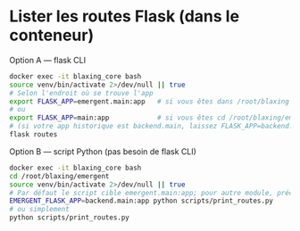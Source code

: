 # Lister les routes Flask (dans le conteneur)

Option A — flask CLI
```bash
docker exec -it blaxing_core bash
source venv/bin/activate 2>/dev/null || true
# Selon l'endroit où se trouve l'app
export FLASK_APP=emergent.main:app   # si vous êtes dans /root/blaxing (dossier parent)
# ou
export FLASK_APP=main:app            # si vous êtes cd /root/blaxing/emergent
# (si votre app historique est backend.main, laissez FLASK_APP=backend.main)
flask routes
```

Option B — script Python (pas besoin de flask CLI)
```bash
docker exec -it blaxing_core bash
cd /root/blaxing/emergent
source venv/bin/activate 2>/dev/null || true
# Par défaut le script cible emergent.main:app; pour autre module, précisez EMERGENT_FLASK_APP
EMERGENT_FLASK_APP=backend.main:app python scripts/print_routes.py
# ou simplement
python scripts/print_routes.py
```